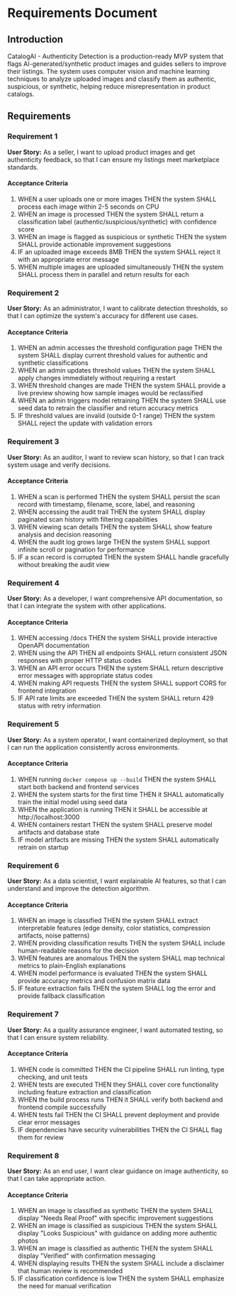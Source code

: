 # Requirements Document

## Introduction

CatalogAI - Authenticity Detection is a production-ready MVP system that flags AI-generated/synthetic product images and guides sellers to improve their listings. The system uses computer vision and machine learning techniques to analyze uploaded images and classify them as authentic, suspicious, or synthetic, helping reduce misrepresentation in product catalogs.

## Requirements

### Requirement 1

**User Story:** As a seller, I want to upload product images and get authenticity feedback, so that I can ensure my listings meet marketplace standards.

#### Acceptance Criteria

1. WHEN a user uploads one or more images THEN the system SHALL process each image within 2-5 seconds on CPU
2. WHEN an image is processed THEN the system SHALL return a classification label (authentic/suspicious/synthetic) with confidence score
3. WHEN an image is flagged as suspicious or synthetic THEN the system SHALL provide actionable improvement suggestions
4. IF an uploaded image exceeds 8MB THEN the system SHALL reject it with an appropriate error message
5. WHEN multiple images are uploaded simultaneously THEN the system SHALL process them in parallel and return results for each

### Requirement 2

**User Story:** As an administrator, I want to calibrate detection thresholds, so that I can optimize the system's accuracy for different use cases.

#### Acceptance Criteria

1. WHEN an admin accesses the threshold configuration page THEN the system SHALL display current threshold values for authentic and synthetic classifications
2. WHEN an admin updates threshold values THEN the system SHALL apply changes immediately without requiring a restart
3. WHEN threshold changes are made THEN the system SHALL provide a live preview showing how sample images would be reclassified
4. WHEN an admin triggers model retraining THEN the system SHALL use seed data to retrain the classifier and return accuracy metrics
5. IF threshold values are invalid (outside 0-1 range) THEN the system SHALL reject the update with validation errors

### Requirement 3

**User Story:** As an auditor, I want to review scan history, so that I can track system usage and verify decisions.

#### Acceptance Criteria

1. WHEN a scan is performed THEN the system SHALL persist the scan record with timestamp, filename, score, label, and reasoning
2. WHEN accessing the audit trail THEN the system SHALL display paginated scan history with filtering capabilities
3. WHEN viewing scan details THEN the system SHALL show feature analysis and decision reasoning
4. WHEN the audit log grows large THEN the system SHALL support infinite scroll or pagination for performance
5. IF a scan record is corrupted THEN the system SHALL handle gracefully without breaking the audit view

### Requirement 4

**User Story:** As a developer, I want comprehensive API documentation, so that I can integrate the system with other applications.

#### Acceptance Criteria

1. WHEN accessing /docs THEN the system SHALL provide interactive OpenAPI documentation
2. WHEN using the API THEN all endpoints SHALL return consistent JSON responses with proper HTTP status codes
3. WHEN an API error occurs THEN the system SHALL return descriptive error messages with appropriate status codes
4. WHEN making API requests THEN the system SHALL support CORS for frontend integration
5. IF API rate limits are exceeded THEN the system SHALL return 429 status with retry information

### Requirement 5

**User Story:** As a system operator, I want containerized deployment, so that I can run the application consistently across environments.

#### Acceptance Criteria

1. WHEN running `docker compose up --build` THEN the system SHALL start both backend and frontend services
2. WHEN the system starts for the first time THEN it SHALL automatically train the initial model using seed data
3. WHEN the application is running THEN it SHALL be accessible at http://localhost:3000
4. WHEN containers restart THEN the system SHALL preserve model artifacts and database state
5. IF model artifacts are missing THEN the system SHALL automatically retrain on startup

### Requirement 6

**User Story:** As a data scientist, I want explainable AI features, so that I can understand and improve the detection algorithm.

#### Acceptance Criteria

1. WHEN an image is classified THEN the system SHALL extract interpretable features (edge density, color statistics, compression artifacts, noise patterns)
2. WHEN providing classification results THEN the system SHALL include human-readable reasons for the decision
3. WHEN features are anomalous THEN the system SHALL map technical metrics to plain-English explanations
4. WHEN model performance is evaluated THEN the system SHALL provide accuracy metrics and confusion matrix data
5. IF feature extraction fails THEN the system SHALL log the error and provide fallback classification

### Requirement 7

**User Story:** As a quality assurance engineer, I want automated testing, so that I can ensure system reliability.

#### Acceptance Criteria

1. WHEN code is committed THEN the CI pipeline SHALL run linting, type checking, and unit tests
2. WHEN tests are executed THEN they SHALL cover core functionality including feature extraction and classification
3. WHEN the build process runs THEN it SHALL verify both backend and frontend compile successfully
4. WHEN tests fail THEN the CI SHALL prevent deployment and provide clear error messages
5. IF dependencies have security vulnerabilities THEN the CI SHALL flag them for review

### Requirement 8

**User Story:** As an end user, I want clear guidance on image authenticity, so that I can take appropriate action.

#### Acceptance Criteria

1. WHEN an image is classified as synthetic THEN the system SHALL display "Needs Real Proof" with specific improvement suggestions
2. WHEN an image is classified as suspicious THEN the system SHALL display "Looks Suspicious" with guidance on adding more authentic photos
3. WHEN an image is classified as authentic THEN the system SHALL display "Verified" with confirmation messaging
4. WHEN displaying results THEN the system SHALL include a disclaimer that human review is recommended
5. IF classification confidence is low THEN the system SHALL emphasize the need for manual verification
